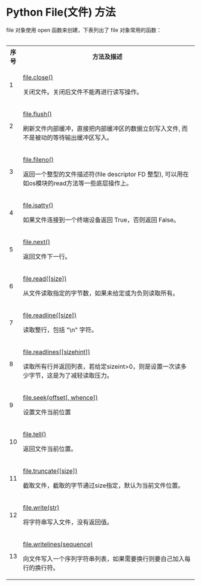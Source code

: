 Python File(文件) 方法
==================

  file 对象使用 open 函数来创建，下表列出了 file 对象常用的函数： 

 
<table>


</table>

<table>
<tbody><tr>
<th style="width:5%">序号</th><th>方法及描述</th></tr>
<tr><td>1</td><td><p><a href="file-close.html">file.close()</a></p><p>关闭文件。关闭后文件不能再进行读写操作。</p></td></tr>
<tr><td>2</td><td><p><a href="file-flush.html">file.flush()</a></p><p>刷新文件内部缓冲，直接把内部缓冲区的数据立刻写入文件, 而不是被动的等待输出缓冲区写入。</p></td></tr>
<tr><td>3</td><td><p><a href="file-fileno.html">file.fileno()</a></p><p>
返回一个整型的文件描述符(file descriptor FD 整型), 可以用在如os模块的read方法等一些底层操作上。</p></td></tr>
<tr><td>4</td><td><p><a href="file-isatty.html">file.isatty()</a></p><p>如果文件连接到一个终端设备返回 True，否则返回 False。</p></td></tr>
<tr><td>5</td><td><p><a href="file-next.html">file.next()</a></p><p>返回文件下一行。</p></td></tr>
<tr><td>6</td><td><p><a href="python-file-read.html">file.read([size])</a></p><p>从文件读取指定的字节数，如果未给定或为负则读取所有。</p></td></tr>
<tr><td>7</td><td><p><a href="file-readline.html">file.readline([size])</a></p><p>读取整行，包括 "\n" 字符。</p></td></tr>
<tr><td>8</td><td><p><a href="file-readlines.html">file.readlines([sizehint])</a></p><p>读取所有行并返回列表，若给定sizeint&gt;0，则是设置一次读多少字节，这是为了减轻读取压力。</p></td></tr>
<tr><td>9</td><td><p><a href="file-seek.html">file.seek(offset[, whence])</a></p><p>设置文件当前位置</p></td></tr>
<tr><td>10</td><td><p><a href="file-tell.html">file.tell()</a></p><p>返回文件当前位置。</p></td></tr>
<tr><td>11</td><td><p><a href="file-truncate.html">file.truncate([size])</a></p><p>截取文件，截取的字节通过size指定，默认为当前文件位置。 </p></td></tr>
<tr><td>12</td><td><p><a href="python-file-write.html">file.write(str)</a></p><p>将字符串写入文件，没有返回值。</p></td></tr>
<tr><td>13</td><td><p><a href="file-writelines.html">file.writelines(sequence)</a></p><p>向文件写入一个序列字符串列表，如果需要换行则要自己加入每行的换行符。</p></td></tr>
</tbody>
</table>